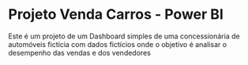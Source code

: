 # Projeto Venda Carros - Power BI
 Este é um projeto de um Dashboard simples de uma concessionária de automóveis fictícia com dados fictícios onde o objetivo é analisar o desempenho das vendas e dos vendedores
